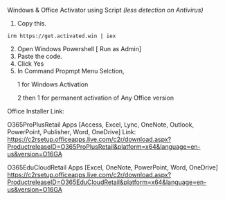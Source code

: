 Windows &amp; Office Activator using Script
<i>(less detection on Antivirus)</i>

1.  Copy this.
```
irm https://get.activated.win | iex
```
2. Open Windows Powershell [ Run as Admin]
3. Paste the code.
4. Click Yes
5. In Command Propmpt Menu Selction,
   <p>1 for Windows Activation</p>
   <p>2 then 1 for permanent activation of Any Office version</p>




Office Installer Link:

O365ProPlusRetail 
Apps [Access, Excel, Lync, OneNote, Outlook, PowerPoint, Publisher, Word, OneDrive]
Link: https://c2rsetup.officeapps.live.com/c2r/download.aspx?ProductreleaseID=O365ProPlusRetail&platform=x64&language=en-us&version=O16GA


O365EduCloudRetail
Apps [Excel, OneNote, PowerPoint, Word, OneDrive]
https://c2rsetup.officeapps.live.com/c2r/download.aspx?ProductreleaseID=O365EduCloudRetail&platform=x64&language=en-us&version=O16GA
